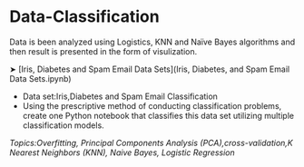 # Data-Classification
Data is been analyzed using Logistics, KNN and Naïve Bayes algorithms and then result is presented in the form of visulization.

➤ [Iris, Diabetes and Spam Email Data Sets](Iris, Diabetes, and Spam Email Data Sets.ipynb) 
- Data set:Iris,Diabetes and Spam Email Classification
- Using the prescriptive method of conducting classification problems, create one Python notebook that classifies this data set utilizing multiple classification models.

*Topics:Overfitting, Principal Components Analysis (PCA),cross-validation,K Nearest Neighbors (KNN), Naive Bayes, Logistic Regression*
